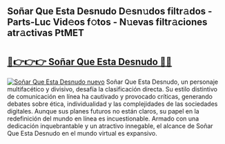 ## Soñar Que Esta Desnudo D𝚎sn𝚞dos filtr𝚊dos - Parts-Luc Vid𝚎os f𝚘tos - N𝚞evas filtr𝚊ciones atr𝚊ctivas PtMET

# <h2><a href="http://mb3vn6z.tromn.icu/?c=So%c3%b1ar+Que+Esta+Desnudo">🔗👉👉👉 Soñar Que Esta Desnudo 🔗🔗</a></h2>

[![Soñar Que Esta Desnudo nuevo](https://i.imgur.com/pEAQMta.gif)](http://mb3vn6z.tromn.icu/?c=So%c3%b1ar+Que+Esta+Desnudo)
Soñar Que Esta Desnudo, un personaje multifacético y divisivo, desafía la clasificación directa. Su estilo distintivo de comunicación en línea ha cautivado y provocado críticas, generando debates sobre ética, individualidad y las complejidades de las sociedades digitales. Aunque sus planes futuros no están claros, su papel en la redefinición del mundo en línea es incuestionable. Armado con una dedicación inquebrantable y un atractivo innegable, el alcance de Soñar Que Esta Desnudo en el mundo virtual es expansivo.
